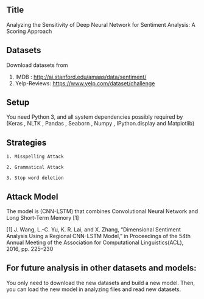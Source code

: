 Title 
--------------------------------------------------------
Analyzing the Sensitivity of Deep Neural Network for Sentiment Analysis: A Scoring Approach



Datasets
--------------------------------------------------------
Download datasets from
1.	IMDB : http://ai.stanford.edu/amaas/data/sentiment/
2.	Yelp-Reviews: https://www.yelp.com/dataset/challenge


Setup
--------------------------------------------------------
You need Python 3, and all system dependencies possibly required by (Keras , NLTK , Pandas , Seaborn , Numpy , IPython.display and Matplotlib)


Strategies
--------------------------------------------------------
    1. Misspelling Attack 

    2. Grammatical Attack 

    3. Stop word deletion 

Attack Model
--------------------------------------------------------
The model is (CNN-LSTM) that combines Convolutional Neural Network and Long Short-Term Memory [1] 

[1] J.  Wang,  L.-C.  Yu,  K.  R.  Lai,  and  X.  Zhang,  “Dimensional  Sentiment Analysis Using a Regional CNN-LSTM Model,” in Proceedings of the 54th  Annual  Meeting  of  the  Association  for  Computational  Linguistics(ACL), 2016, pp. 225–230



For future analysis in other datasets and models:
--------------------------------------------------------
You only need to download the new datasets and build a new model. Then, you can load the new model in analyzing files and read new datasets.

